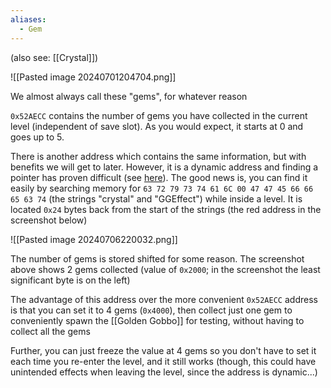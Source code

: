```yaml
---
aliases:
  - Gem
---
```

(also see: [[Crystal]])

![[Pasted image 20240701204704.png]]

We almost always call these "gems", for whatever reason

`0x52AECC` contains the number of gems you have collected in the current level (independent of save slot). As you would expect, it starts at 0 and goes up to 5.

There is another address which contains the same information, but with benefits we will get to later. However, it is a dynamic address and finding a pointer has proven difficult (see [here](https://discord.com/channels/313375426112389123/408694062862958592/1259072388969136201)). The good news is, you can find it easily by searching memory for `63 72 79 73 74 61 6C 00 47 47 45 66 66 65 63 74` (the strings "crystal" and "GGEffect") while inside a level. It is located `0x24` bytes back from the start of the strings (the red address in the screenshot below)

![[Pasted image 20240706220032.png]]

The number of gems is stored shifted for some reason. The screenshot above shows 2 gems collected (value of `0x2000`; in the screenshot the least significant byte is on the left)

The advantage of this address over the more convenient `0x52AECC` address is that you can set it to 4 gems (`0x4000`), then collect just one gem to conveniently spawn the [[Golden Gobbo]] for testing, without having to collect all the gems

Further, you can just freeze the value at 4 gems so you don't have to set it each time you re-enter the level, and it still works (though, this could have unintended effects when leaving the level, since the address is dynamic...)